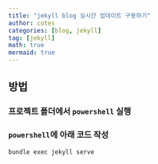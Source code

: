 ```yaml
---
title: "jekyll blog 실시간 업데이트 구동하기"
author: cotes
categories: [blog, jekyll]
tag: [jekyll]
math: true
mermaid: true
---
```


## 방법

### 프로젝트 폴더에서 `powershell` 실행

### `powershell`에 아래 코드 작성

```powershell
bundle exec jekyll serve
```
